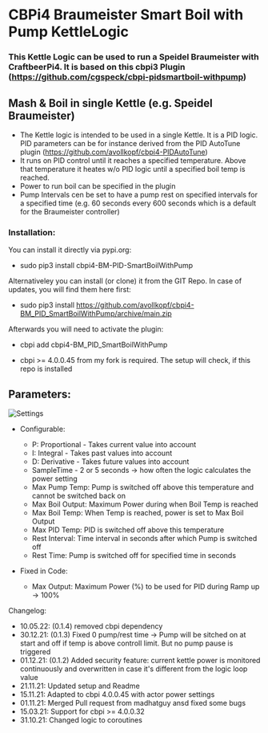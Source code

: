 # CBPi4 Braumeister Smart Boil with Pump KettleLogic

### This Kettle Logic can be used to run a Speidel Braumeister with CraftbeerPi4. It is based on this cbpi3 Plugin (https://github.com/cgspeck/cbpi-pidsmartboil-withpump)

## Mash & Boil in single Kettle (e.g. Speidel Braumeister)
- The Kettle logic is intended to be used in a single Kettle. It is a PID logic. PID parameters can be for instance derived from the PID AutoTune plugin (https://github.com/avollkopf/cbpi4-PIDAutoTune)
- It runs on PID control until it reaches a specified temperature. Above that temperature it heates w/o PID logic until a specified boil temp is reached.
- Power to run boil can be specified in the plugin
- Pump Intervals cen be set to have a pump rest on specified intervals for a specified time (e.g. 60 seconds every 600 seconds which is a default for the Braumeister controller)


### Installation:

You can install it directly via pypi.org:	
- sudo pip3 install cbpi4-BM-PID-SmartBoilWithPump 

Alternativeley you can install (or clone) it from the GIT Repo. In case of updates, you will find them here first:
- sudo pip3 install https://github.com/avollkopf/cbpi4-BM_PID_SmartBoilWithPump/archive/main.zip

Afterwards you will need to activate the plugin:
- cbpi add cbpi4-BM_PID_SmartBoilWithPump
	
- cbpi >= 4.0.0.45 from my fork is required. The setup will check, if this repo is installed

## Parameters:

![Settings](https://github.com/avollkopf/cbpi4-BM_PID_SmartBoilWithPump/blob/main/cbpi4-BM_PID_SmartBoilWithPump-logic.png?raw=true)

- Configurable:
	- P: Proportional - Takes current value into account
	- I: Integral - Takes past values into account
	- D: Derivative - Takes future values into account
	- SampleTime - 2 or 5 seconds -> how often the logic calculates the power setting
	- Max Pump Temp: Pump is switched off above this temperature and cannot be switched back on
	- Max Boil Output: Maximum Power during when Boil Temp is reached
	- Max Boil Temp: When Temp is reached, power is set to Max Boil Output
	- Max PID Temp: PID is switched off above this temperature
	- Rest Interval: Time interval in seconds after which Pump is switched off
	- Rest Time: Pump is switched off for specified time in seconds
	
- Fixed in Code:
	- Max Output: Maximum Power (%) to be used for PID during Ramp up -> 100%


Changelog:

- 10.05.22: (0.1.4) removed cbpi dependency
- 30.12.21: (0.1.3) Fixed 0 pump/rest time -> Pump will be sitched on at start and off if temp is above controll limit. But no pump pause is triggered
- 01.12.21: (0.1.2) Added security feature: current kettle power is monitored continuously and overwritten in case it's different from the logic loop value
- 21.11.21: Updated setup and Readme 
- 15.11.21: Adapted to cbpi 4.0.0.45 with actor power settings
- 01.11.21: Merged Pull request from madhatguy ansd fixed some bugs
- 15.03.21: Support for cbpi >= 4.0.0.32
- 31.10.21: Changed logic to coroutines
